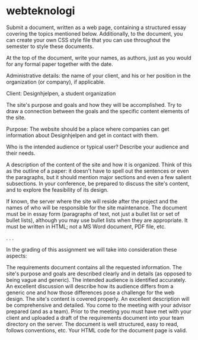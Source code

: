 # webteknologi

Submit a document, written as a web page, containing a structured essay covering the topics mentioned below. Additionally, to the document, you can create your own CSS style file that you can use throughout the semester to style these documents.

At the top of the document, write your names, as authors, just as you would for any formal paper together with the date.


Administrative details: the name of your client, and his or her position in the organization (or company), if applicable.

Client: Designhjelpen, a student organization

The site's purpose and goals and how they will be accomplished. Try to draw a connection between the goals and the specific content elements of the site.

Purpose:  The website should be a place where companies can get information about Designhjelpen and get in contact with them. 

Who is the intended audience or typical user? Describe your audience and their needs.

A description of the content of the site and how it is organized. Think of this as the outline of a paper: it doesn't have to spell out the sentences or even the paragraphs, but it should mention major sections and even a few salient subsections. In your conference, be prepared to discuss the site's content, and to explore the feasibility of its design.

If known, the server where the site will reside after the project and the names of who will be responsible for the site maintenance. The document must be in essay form (paragraphs of text, not just a bullet list or set of bullet lists), although you may use bullet lists when they are appropriate. It must be written in HTML; not a MS Word document, PDF file, etc.

. . .

In the grading of this assignment we will take into consideration these aspects:

The requirements document contains all the requested information.
The site's purpose and goals are described clearly and in details (as opposed to being vague and generic).
The intended audience is identified accurately. An excellent discussion will describe how its audience differs from a generic one and how those differences pose a challenge for the web design.
The site's content is covered properly. An excellent description will be comprehensive and detailed.
You come to the meeting with your advisor prepared (and as a team). Prior to the meeting you must have met with your client and uploaded a draft of the requirements document into your team directory on the server.
The document is well structured, easy to read, follows conventions, etc. 
Your HTML code for the document page is valid.

